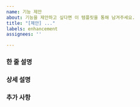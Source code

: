 ```yaml
---
name: 기능 제안
about: 기능을 제안하고 싶다면 이 템플릿을 통해 남겨주세요.
title: "[제안] ..."
labels: enhancement
assignees: ''

---
```


### 한 줄 설명

<!--
제안하고 싶은 기능을 간략하게 한 줄로 설명해주세요.
-->

### 상세 설명

<!--
기능에 대한 상세 설명을 적어주세요.

- ** 제안 배경 **
- ** 기능 제안 **
- ** 구현 방법 **
-->

### 추가 사항

<!--
기능과 관련된 추가적인 사항이 있다면 적어주세요.

- ** 관련 레퍼런스 **
- ** 관련 스크린샷 **
-->

